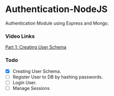 # Authentication-NodeJS
Authentication Module using Express and Mongo.

### Video Links
[Part 1: Creating User Schema](https://www.youtube.com/watch?v=lMiB8QqPq54)

### Todo
- [x] Creating User Schema.
- [ ] Register User to DB by hashing passwords.
- [ ] Login User.
- [ ] Manage Sessions
